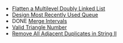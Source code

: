 - [Flatten a Multilevel Doubly Linked List](https://leetcode.com/problems/flatten-a-multilevel-doubly-linked-list)
- [Design Most Recently Used Queue](https://leetcode.com/problems/design-most-recently-used-queue)
- DONE [Merge Intervals](https://leetcode.com/problems/merge-intervals/)
- [Valid Triangle Number](https://leetcode.com/problems/valid-triangle-number)
- [Remove All Adjacent Duplicates in String II](https://leetcode.com/problems/remove-all-adjacent-duplicates-in-string-ii)